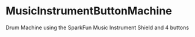 # MusicInstrumentButtonMachine
Drum Machine using the SparkFun Music Instrument Shield and 4 buttons
